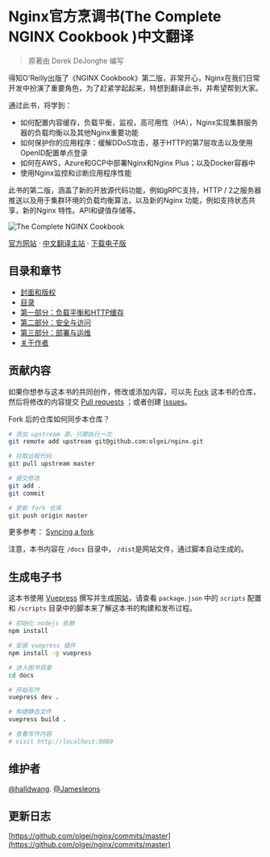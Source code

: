 # Nginx官方烹调书(The Complete NGINX Cookbook )中文翻译

> 原著由 Derek DeJonghe 编写

得知O'Reilly出版了《NGINX Cookbook》第二版，非常开心，Nginx在我们日常开发中扮演了重要角色，为了赶紧学起起来，特想到翻译此书，并希望帮到大家。

通过此书，将学到：

- 如何配置内容缓存，负载平衡，监视，高可用性（HA），Nginx实现集群服务器的负载均衡以及其他Nginx重要功能
- 如何保护你的应用程序：缓解DDoS攻击，基于HTTP的第7层攻击以及使用OpenID配置单点登录
- 如何在AWS，Azure和GCP中部署Nginx和Nginx Plus；以及Docker容器中
- 使用Nginx监控和诊断应用程序性能

此书的第二版，涵盖了新的开放源代码功能，例如gRPC支持，HTTP / 2之服务器推送以及用于集群环境的负载均衡算法，以及新的Nginx 功能，例如支持状态共享，新的Nginx 特性。API和键值存储等。

![The Complete NGINX Cookbook](https://blog.ahthw.com/wp-content/uploads/2019/12/ebk-ORM-NGINXCookbookmega-2019-ebk-tablet-350x500-1-1.png)

[官方网站](https://www.nginx.com/resources/library/complete-nginx-cookbook/) · [中文翻译主站](https://olgei.github.io/nginx/) · [下载电子版](https://blog.ahthw.com/wp-content/uploads/2019/12/NGINX_Cookbook_EN.pdf)

## 目录和章节

- [封面和版权](https://olgei.github.io/nginx/book/COVER.html)
- [目录](https://olgei.github.io/nginx/book/TABLE.html)
- [第一部分：负载平衡和HTTP缓存](https://olgei.github.io/nginx/book/PART-ONE.html)
- [第二部分：安全与访问](https://olgei.github.io/nginx/book/PART-TWO.html)
- [第三部分：部署与运维](https://olgei.github.io/nginx/book/PART-THREE.html)
- [关于作者](https://olgei.github.io/nginx/book/ABOUT.html)

## 贡献内容

如果你想参与这本书的共同创作，修改或添加内容，可以先 [Fork](https://github.com/olgei/nginx.git) 这本书的仓库，然后将修改的内容提交 [Pull requests](https://github.com/olgei/nginx/pulls) ；或者创建 [Issues](https://github.com/olgei/nginx/issues)。

Fork 后的仓库如何同步本仓库？

```bash
# 添加 upstream 源，只需执行一次
git remote add upstream git@github.com:olgei/nginx.git

# 拉取远程代码
git pull upstream master

# 提交修改
git add .
git commit

# 更新 fork 仓库
git push origin master
```

更多参考： [Syncing a fork](https://help.github.com/articles/syncing-a-fork/)

注意，本书内容在 `/docs` 目录中， `/dist`是网站文件，通过脚本自动生成的。

## 生成电子书

这本书使用 [Vuepress](https://vuepress.vuejs.org/zh/) 撰写并生成[网站](https://olgei.github.io/nginx/)，请查看 `package.json` 中的 `scripts` 配置和 `/scripts` 目录中的脚本来了解这本书的构建和发布过程。

```bash
# 初始化 nodejs 依赖
npm install

# 安装 vuepress 插件
npm install -g vuepress

# 进入图书目录
cd docs

# 开始写作
vuepress dev .

# 构建静态文件
vuepress build .

# 查看写作内容
# visit http://localhost:8080

```

## 维护者

[@halldwang](https://github.com/halldwang). [@Jamesleons](https://github.com/jamesleons)

## 更新日志

[https://github.com/olgei/nginx/commits/master](https://github.com/olgei/nginx/commits/master)
